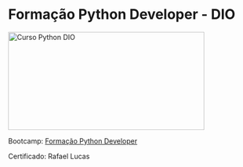 # **Formação Python Developer - DIO**

<img src="https://hermes.dio.me/tracks/cover/ac0e208f-9ab9-471d-84ae-0107cfd2156a.png" alt="Curso Python DIO" width="400" height="200">


Bootcamp: [Formação Python Developer](https://web.dio.me/track/formacao-python-developer)



Certificado: Rafael Lucas
